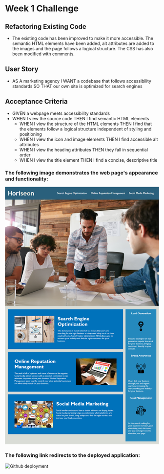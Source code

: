 # Week 1 Challenge

## Refactoring Existing Code

- The existing code has been improved to make it more accessible. The semantic HTML elements have been added, alt attributes are added to the images and the page follows a logical structure. The CSS has also been modified with comments.

## User Story

- AS A marketing agency
  I WANT a codebase that follows accessibility standards
  SO THAT our own site is optimized for search engines

## Acceptance Criteria

- GIVEN a webpage meets accessibility standards
- WHEN I view the source code
  THEN I find semantic HTML elements
  - WHEN I view the structure of the HTML elements
    THEN I find that the elements follow a logical structure independent of styling and positioning
  - WHEN I view the icon and image elements
    THEN I find accessible alt attributes
  - WHEN I view the heading attributes
    THEN they fall in sequential order
  - WHEN I view the title element
    THEN I find a concise, descriptive title

### The following image demonstrates the web page's appearance and functionality:

![The Horiseon webpage includes a navigation bar, a header image, and cards with text and images at the bottom of the page.](./assets/images/01-html-css-git-homework-demo.png)

### The following link redirects to the deployed application:

![Github deployment](https://sadimamaharjan.github.io/assignment1/)
